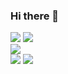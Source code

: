 ### Hi there 👋

<!--
**Joripje/Joripje** is a ✨ _special_ ✨ repository because its `README.md` (this file) appears on your GitHub profile.

Here are some ideas to get you started:

- 🔭 I’m currently working on ...
- 🌱 I’m currently learning ...
- 👯 I’m looking to collaborate on ...
- 🤔 I’m looking for help with ...
- 💬 Ask me about ...
- 📫 How to reach me: ...
- 😄 Pronouns: ...
- ⚡ Fun fact: ...
-->

<a><img src="https://img.shields.io/badge/R-276DC3?style=flat-square&logo=R&logoColor=white"/></a>
<a><img src="https://img.shields.io/badge/Python-3776AB?style=flat-square&logo=Python&logoColor=white"/></a>  
<a><img src="https://img.shields.io/badge/MySQL-4479A1?style=flat-square&logo=MySQL&logoColor=white"/></a>  
<a><img src="https://img.shields.io/badge/Tableau-E97627?style=flat-square&logo=Tableau&logoColor=white"/></a>
<a><img src="https://img.shields.io/badge/Figma-F24E1E?style=flat-square&logo=Figma&logoColor=white"/></a>
